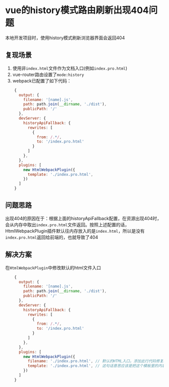 # vue的history模式路由刷新出现404问题

本地开发项目时，使用history模式刷新浏览器界面会返回404

## 复现场景

1. 使用非`index.html`文件作为文档入口(例如`index.pro.html`)
2. vue-router路由设置了`mode:history`
3. webpack已配置了如下代码：

```js
    {
      output: {
        filename: '[name].js',
        path: path.join(__dirname, './dist'),
        publicPath: '/'
      },
      devServer: {
        historyApiFallback: {
          rewrites: [
            {
              from: /.*/,
              to: '/index.pro.html'
            }
          ]
        },
      },
      plugins: [
        new HtmlWebpackPlugin({
          template: './index.pro.html',
        })
      ]
    }
```

## 问题思路

出现404的原因在于：根据上面的historyApiFallback配置，在资源出现404时，会从内存中取出`index.pro.html`文件返回。按照上述配置的话，HtmlWebpackPlugin插件默认往内存放入的是`index.html`，所以是没有`index.pro.html`返回给前端的，也就导致了404

## 解决方案

在`HtmlWebpackPlugin`中修改默认的html文件入口

```js
    {
      output: {
        filename: '[name].js',
        path: path.join(__dirname, './dist'),
        publicPath: '/'
      },
      devServer: {
        historyApiFallback: {
          rewrites: [
            {
              from: /.*/,
              to: '/index.pro.html'
            }
          ]
        },
      },
      plugins: [
        new HtmlWebpackPlugin({
          filename: './index.pro.html', // 默认的HTML入口。添加此行代码修复bug
          template: './index.pro.html', // 这句话意思应该是把这个模板里的内容写入到默认的html文件里。之前没定位到问题，是因为把这个属性当成了入口文件配置
        })
      ]
    }
```
